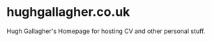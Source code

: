 hughgallagher.co.uk
===================

Hugh Gallagher's Homepage for hosting CV and other personal stuff.